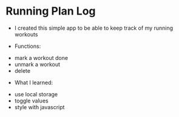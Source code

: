 # Running Plan Log

* I created this simple app to be able to keep track of my running workouts

* Functions: 
- mark a workout done
- unmark a workout
- delete 

* What I learned: 
- use local storage
- toggle values
- style with javascript